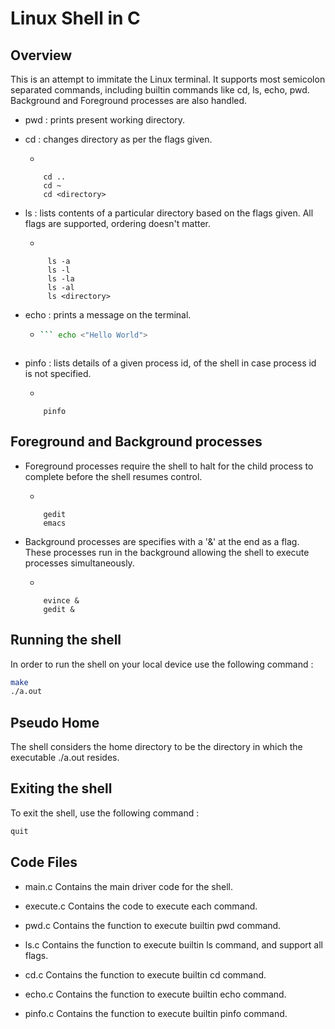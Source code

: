 # Linux Shell in C

## Overview

This is an attempt to immitate the Linux terminal. It supports most semicolon separated commands, including builtin commands like cd, ls, echo, pwd.
Background and Foreground processes are also handled.

* pwd : prints present working directory.

* cd : changes directory as per the flags given.
    * ``` bash cd
   ``` cd .
       cd ..
       cd ~
       cd <directory>
    ```

* ls : lists contents of a particular directory based on the flags given. All flags are supported, ordering doesn't matter.
    * ``` bash
  ```  ls
       ls -a
       ls -l
       ls -la
       ls -al
       ls <directory>
    ```

* echo : prints a message on the terminal.
    * ``` bash
      ``` echo <"Hello World">
    ```

* pinfo : lists details of a given process id, of the shell in case process id is not specified.
    * ```bash
   ``` pinfo <pid>
       pinfo
    ```

## Foreground and Background processes

* Foreground processes require the shell to halt for the child process to complete before the shell resumes control.
    * ``` bash
   ``` vim
       gedit
       emacs
    ```

* Background processes are specifies with a '&' at the end as a flag. These processes run in the background allowing the shell to execute processes simultaneously.
    * ``` bash
   ``` emacs &
       evince &
       gedit &
    ```

## Running the shell

In order to run the shell on your local device use the following command :
``` bash
make
./a.out
```

## Pseudo Home

The shell considers the home directory to be the directory in which the executable ./a.out resides.

## Exiting the shell

To exit the shell, use the following command :
``` bash
quit
```

## Code Files

* main.c
Contains the main driver code for the shell.

* execute.c
Contains the code to execute each command.

* pwd.c
Contains the function to execute builtin pwd command.

* ls.c
Contains the function to execute builtin ls command, and support all flags.

* cd.c
Contains the function to execute builtin cd command.

* echo.c
Contains the function to execute builtin echo command.

* pinfo.c
Contains the function to execute builtin pinfo command.
